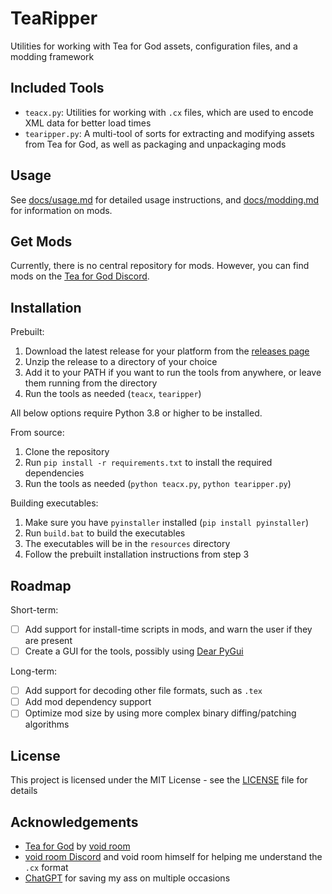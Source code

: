 # TeaRipper

Utilities for working with Tea for God assets, configuration files, and a modding framework

## Included Tools

- `teacx.py`: Utilities for working with `.cx` files, which are used to encode XML data for better load times
- `tearipper.py`: A multi-tool of sorts for extracting and modifying assets from Tea for God, as well as packaging and unpackaging mods

## Usage

See [docs/usage.md](docs/usage.md) for detailed usage instructions, and [docs/modding.md](docs/modding.md) for information on mods.

## Get Mods

Currently, there is no central repository for mods. However, you can find mods on the [Tea for God Discord](https://discord.gg/FFwyf4n).

## Installation

Prebuilt:

1. Download the latest release for your platform from the [releases page](https://github.com/N3rdL0rd/TeaRipper/releases)
2. Unzip the release to a directory of your choice
3. Add it to your PATH if you want to run the tools from anywhere, or leave them running from the directory
4. Run the tools as needed (`teacx`, `tearipper`)

All below options require Python 3.8 or higher to be installed.

From source:

1. Clone the repository
2. Run `pip install -r requirements.txt` to install the required dependencies
3. Run the tools as needed (`python teacx.py`, `python tearipper.py`)

Building executables:

1. Make sure you have `pyinstaller` installed (`pip install pyinstaller`)
2. Run `build.bat` to build the executables
3. The executables will be in the `resources` directory
4. Follow the prebuilt installation instructions from step 3

## Roadmap

Short-term:

- [ ] Add support for install-time scripts in mods, and warn the user if they are present
- [ ] Create a GUI for the tools, possibly using [Dear PyGui](https://github.com/hoffstadt/DearPyGui)

Long-term:

- [ ] Add support for decoding other file formats, such as `.tex`
- [ ] Add mod dependency support
- [ ] Optimize mod size by using more complex binary diffing/patching algorithms

## License

This project is licensed under the MIT License - see the [LICENSE](LICENSE) file for details

## Acknowledgements

- [Tea for God](https://void-room.itch.io/tea-for-god) by [void room](https://void-room.itch.io/)
- [void room Discord](https://discord.gg/FFwyf4n) and void room himself for helping me understand the `.cx` format
- [ChatGPT](https://chatgpt.com/) for saving my ass on multiple occasions
